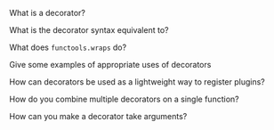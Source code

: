 
What is a decorator?

What is the decorator syntax equivalent to?

What does `functools.wraps` do?

Give some examples of appropriate uses of decorators

How can decorators be used as a lightweight way to register plugins?

How do you combine multiple decorators on a single function?

How can you make a decorator take arguments?
